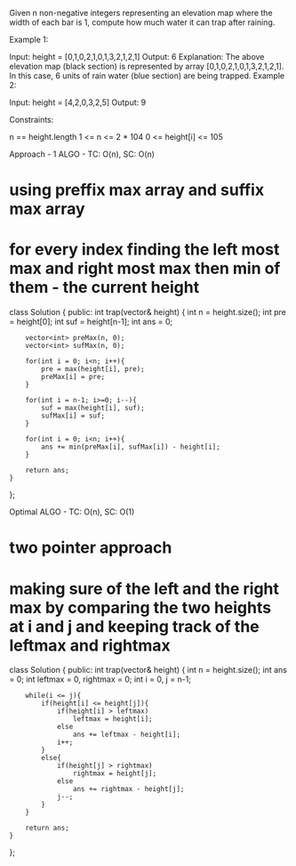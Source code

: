 Given n non-negative integers representing an elevation map where the width of each bar is 1, compute how much water it can trap after raining.

 

Example 1:


Input: height = [0,1,0,2,1,0,1,3,2,1,2,1]
Output: 6
Explanation: The above elevation map (black section) is represented by array [0,1,0,2,1,0,1,3,2,1,2,1]. In this case, 6 units of rain water (blue section) are being trapped.
Example 2:

Input: height = [4,2,0,3,2,5]
Output: 9
 

Constraints:

n == height.length
1 <= n <= 2 * 104
0 <= height[i] <= 105

Approach - 1
ALGO - TC: O(n), SC: O(n)
# using preffix max array and suffix max array
# for every index finding the left most max and right most max then min of them - the current height

class Solution {
public:
    int trap(vector<int>& height) {
        int n = height.size();
        int pre = height[0];
        int suf = height[n-1];
        int ans = 0;
        
        vector<int> preMax(n, 0);
        vector<int> sufMax(n, 0);
        
        for(int i = 0; i<n; i++){
            pre = max(height[i], pre);
            preMax[i] = pre;
        }
        
        for(int i = n-1; i>=0; i--){
            suf = max(height[i], suf);
            sufMax[i] = suf;
        }
        
        for(int i = 0; i<n; i++){
            ans += min(preMax[i], sufMax[i]) - height[i];
        }
        
        return ans;
    }
};

Optimal 
ALGO - TC: O(n), SC: O(1)
# two pointer approach
# making sure of the left and the right max by comparing the two heights at i and j and keeping track of the leftmax and rightmax

class Solution {
public:
    int trap(vector<int>& height) {
        int n = height.size();
        int ans = 0;
        int leftmax = 0, rightmax = 0;
        int i = 0, j = n-1;
        
        while(i <= j){
            if(height[i] <= height[j]){
                if(height[i] > leftmax) 
                    leftmax = height[i];
                else 
                    ans += leftmax - height[i];
                i++;
            }
            else{
                if(height[j] > rightmax) 
                    rightmax = height[j];
                else 
                    ans += rightmax - height[j];
                j--;
            }
        }
        
        return ans;
    }
};